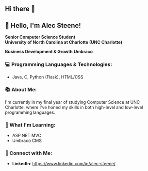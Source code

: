 ## Hi there 👋

## 👋 Hello, I'm Alec Steene!

**Senior Computer Science Student**  
**University of North Carolina at Charlotte (UNC Charlotte)**

**Business Development & Growth**
**Umbraco**

### 💻 Programming Languages & Technologies:
- Java, C, Python (Flask), HTML/CSS

### 📚 About Me:
I'm currently in my final year of studying Computer Science at UNC Charlotte, where I've honed my skills in both high-level and low-level programming languages. 

### 🌱 What I'm Learning:
- ASP.NET MVC
- Umbraco CMS

### 🔗 Connect with Me:
- **LinkedIn**: https://www.linkedin.com/in/alec-steene/
